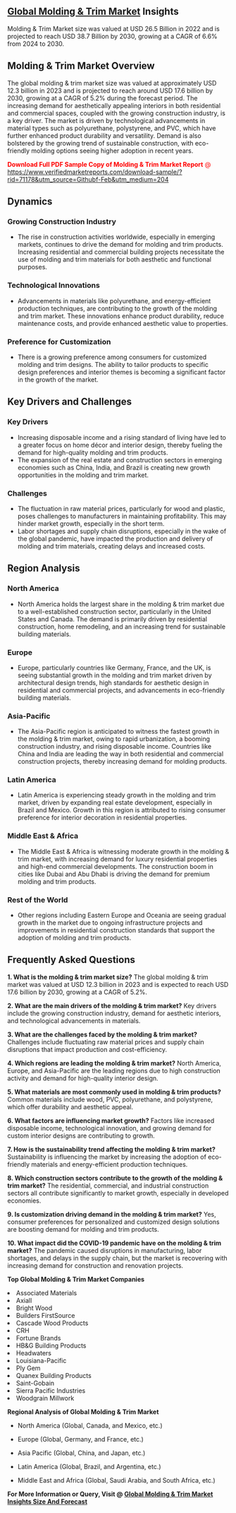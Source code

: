 <h2><a href="https://www.verifiedmarketreports.com/download-sample/?rid=71178&amp;utm_source=Githubf&amp;utm_medium=204" target="_blank">Global Molding & Trim Market</a> Insights</h2><p>Molding & Trim Market size was valued at USD 26.5 Billion in 2022 and is projected to reach USD 38.7 Billion by 2030, growing at a CAGR of 6.6% from 2024 to 2030.</p><p> <!DOCTYPE html> <html lang="en"> <head> <meta charset="UTF-8"> <meta name="viewport" content="width=device-width, initial-scale=1.0"> <meta name="description" content="In-depth market analysis of the Molding & Trim market, including market size, dynamics, key drivers, challenges, and regional breakdown."> <meta name="keywords" content="Molding & Trim Market, Market Size, Industry Outlook, Key Drivers, Challenges, Region Analysis"> <title>Molding & Trim Market Analysis</title> </head> <body> <h2>Molding & Trim Market Overview</h2> <p>The global molding & trim market size was valued at approximately USD 12.3 billion in 2023 and is projected to reach around USD 17.6 billion by 2030, growing at a CAGR of 5.2% during the forecast period. The increasing demand for aesthetically appealing interiors in both residential and commercial spaces, coupled with the growing construction industry, is a key driver. The market is driven by technological advancements in material types such as polyurethane, polystyrene, and PVC, which have further enhanced product durability and versatility. Demand is also bolstered by the growing trend of sustainable construction, with eco-friendly molding options seeing higher adoption in recent years. <p><span class=""><span style="color: #ff0000;"><strong>Download Full PDF Sample Copy of Molding & Trim Market Report</strong> @ </span><a href="https://www.verifiedmarketreports.com/download-sample/?rid=71178&amp;utm_source=Githubf-Feb&amp;utm_medium=204" target="_blank">https://www.verifiedmarketreports.com/download-sample/?rid=71178&amp;utm_source=Githubf-Feb&amp;utm_medium=204</a></span></p> <h2>Dynamics</h2> <h3>Growing Construction Industry</h3> <ul> <li>The rise in construction activities worldwide, especially in emerging markets, continues to drive the demand for molding and trim products. Increasing residential and commercial building projects necessitate the use of molding and trim materials for both aesthetic and functional purposes.</li> </ul> <h3>Technological Innovations</h3> <ul> <li>Advancements in materials like polyurethane, and energy-efficient production techniques, are contributing to the growth of the molding and trim market. These innovations enhance product durability, reduce maintenance costs, and provide enhanced aesthetic value to properties.</li> </ul> <h3>Preference for Customization</h3> <ul> <li>There is a growing preference among consumers for customized molding and trim designs. The ability to tailor products to specific design preferences and interior themes is becoming a significant factor in the growth of the market.</li> </ul> <h2>Key Drivers and Challenges</h2> <h3>Key Drivers</h3> <ul> <li>Increasing disposable income and a rising standard of living have led to a greater focus on home décor and interior design, thereby fueling the demand for high-quality molding and trim products.</li> <li>The expansion of the real estate and construction sectors in emerging economies such as China, India, and Brazil is creating new growth opportunities in the molding and trim market.</li> </ul> <h3>Challenges</h3> <ul> <li>The fluctuation in raw material prices, particularly for wood and plastic, poses challenges to manufacturers in maintaining profitability. This may hinder market growth, especially in the short term.</li> <li>Labor shortages and supply chain disruptions, especially in the wake of the global pandemic, have impacted the production and delivery of molding and trim materials, creating delays and increased costs.</li> </ul> <h2>Region Analysis</h2> <h3>North America</h3> <ul> <li>North America holds the largest share in the molding & trim market due to a well-established construction sector, particularly in the United States and Canada. The demand is primarily driven by residential construction, home remodeling, and an increasing trend for sustainable building materials.</li> </ul> <h3>Europe</h3> <ul> <li>Europe, particularly countries like Germany, France, and the UK, is seeing substantial growth in the molding and trim market driven by architectural design trends, high standards for aesthetic design in residential and commercial projects, and advancements in eco-friendly building materials.</li> </ul> <h3>Asia-Pacific</h3> <ul> <li>The Asia-Pacific region is anticipated to witness the fastest growth in the molding & trim market, owing to rapid urbanization, a booming construction industry, and rising disposable income. Countries like China and India are leading the way in both residential and commercial construction projects, thereby increasing demand for molding products.</li> </ul> <h3>Latin America</h3> <ul> <li>Latin America is experiencing steady growth in the molding and trim market, driven by expanding real estate development, especially in Brazil and Mexico. Growth in this region is attributed to rising consumer preference for interior decoration in residential properties.</li> </ul> <h3>Middle East & Africa</h3> <ul> <li>The Middle East & Africa is witnessing moderate growth in the molding & trim market, with increasing demand for luxury residential properties and high-end commercial developments. The construction boom in cities like Dubai and Abu Dhabi is driving the demand for premium molding and trim products.</li> </ul> <h3>Rest of the World</h3> <ul> <li>Other regions including Eastern Europe and Oceania are seeing gradual growth in the market due to ongoing infrastructure projects and improvements in residential construction standards that support the adoption of molding and trim products.</li> </ul> <h2>Frequently Asked Questions</h2> <p><strong>1. What is the molding & trim market size?</strong> The global molding & trim market was valued at USD 12.3 billion in 2023 and is expected to reach USD 17.6 billion by 2030, growing at a CAGR of 5.2%.</p> <p><strong>2. What are the main drivers of the molding & trim market?</strong> Key drivers include the growing construction industry, demand for aesthetic interiors, and technological advancements in materials.</p> <p><strong>3. What are the challenges faced by the molding & trim market?</strong> Challenges include fluctuating raw material prices and supply chain disruptions that impact production and cost-efficiency.</p> <p><strong>4. Which regions are leading the molding & trim market?</strong> North America, Europe, and Asia-Pacific are the leading regions due to high construction activity and demand for high-quality interior design.</p> <p><strong>5. What materials are most commonly used in molding & trim products?</strong> Common materials include wood, PVC, polyurethane, and polystyrene, which offer durability and aesthetic appeal.</p> <p><strong>6. What factors are influencing market growth?</strong> Factors like increased disposable income, technological innovation, and growing demand for custom interior designs are contributing to growth.</p> <p><strong>7. How is the sustainability trend affecting the molding & trim market?</strong> Sustainability is influencing the market by increasing the adoption of eco-friendly materials and energy-efficient production techniques.</p> <p><strong>8. Which construction sectors contribute to the growth of the molding & trim market?</strong> The residential, commercial, and industrial construction sectors all contribute significantly to market growth, especially in developed economies.</p> <p><strong>9. Is customization driving demand in the molding & trim market?</strong> Yes, consumer preferences for personalized and customized design solutions are boosting demand for molding and trim products.</p> <p><strong>10. What impact did the COVID-19 pandemic have on the molding & trim market?</strong> The pandemic caused disruptions in manufacturing, labor shortages, and delays in the supply chain, but the market is recovering with increasing demand for construction and renovation projects.</p> </body> </html> </p><p><strong>Top Global Molding & Trim Market Companies</strong></p><div data-test-id=""><p><li>Associated Materials</li><li> Axiall</li><li> Bright Wood</li><li> Builders FirstSource</li><li> Cascade Wood Products</li><li> CRH</li><li> Fortune Brands</li><li> HB&G Building Products</li><li> Headwaters</li><li> Louisiana-Pacific</li><li> Ply Gem</li><li> Quanex Building Products</li><li> Saint-Gobain</li><li> Sierra Pacific Industries</li><li> Woodgrain Millwork</li></p><div><strong>Regional Analysis of&nbsp;Global Molding & Trim Market</strong></div><ul><li dir="ltr"><p dir="ltr">North America&nbsp;(Global, Canada, and Mexico, etc.)</p></li><li dir="ltr"><p dir="ltr">Europe (Global, Germany, and France, etc.)</p></li><li dir="ltr"><p dir="ltr">Asia Pacific&nbsp;(Global, China, and Japan, etc.)</p></li><li dir="ltr"><p dir="ltr">Latin America&nbsp;(Global, Brazil, and Argentina, etc.)</p></li><li dir="ltr">Middle East and Africa&nbsp;(Global, Saudi Arabia, and South Africa, etc.)</li></ul><p><strong>For More Information or Query, Visit @&nbsp;</strong><strong><a href="https://www.verifiedmarketreports.com/product/global-molding-trim-market-2019-by-manufacturers-countries-type-and-application-forecast-to-2024/?utm_source=Githubf&amp;utm_medium=204" target="_blank">Global Molding & Trim Market Insights Size And Forecast</a></strong></p></div>
